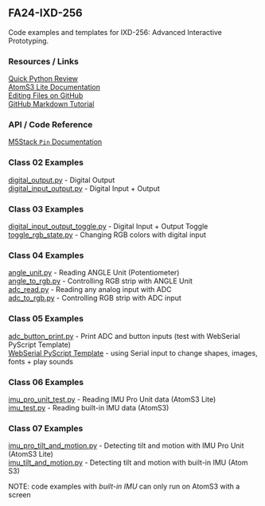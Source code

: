 ## FA24-IXD-256  

Code examples and templates for IXD-256: Advanced Interactive Prototyping.  

### Resources / Links  

[Quick Python Review](extras/python-review.md)  
[AtomS3 Lite Documentation](https://docs.m5stack.com/en/core/AtomS3%20Lite)  
[Editing Files on GitHub](https://docs.github.com/en/repositories/working-with-files/managing-files/editing-files)  
[GitHub Markdown Tutorial](https://docs.github.com/en/get-started/writing-on-github/getting-started-with-writing-and-formatting-on-github/basic-writing-and-formatting-syntax)  
  
### API / Code Reference  

[M5Stack `Pin` Documentation](https://uiflow-micropython.readthedocs.io/en/latest/hardware/pin.html)
  
### Class 02 Examples

[digital_output.py](class02/digital_output.py) - Digital Output  
[digital_input_output.py](class02/digital_input_output.py) - Digital Input + Output 

### Class 03 Examples
  
[digital_input_output_toggle.py](class03/digital_input_output_toggle.py) - Digital Input + Output Toggle  
[toggle_rgb_state.py](class03/toggle_rgb_state.py) - Changing RGB colors with digital input 

### Class 04 Examples
  
[angle_unit.py](class04/angle_unit.py) - Reading ANGLE Unit (Potentiometer)    
[angle_to_rgb.py](class04/angle_to_rgb.py) - Controlling RGB strip with ANGLE Unit  
[adc_read.py](class04/adc_read.py) - Reading any analog input with ADC     
[adc_to_rgb.py](class04/adc_to_rgb.py) - Controlling RGB strip with ADC input 

### Class 05 Examples
  
[adc_button_print.py](class05/adc_button_print.py) - Print ADC and button inputs (test with WebSerial PyScript Template)  
[WebSerial PyScript Template](class05/webserial_pyscript_template/) - using Serial input to change shapes, images, fonts + play sounds  
  
### Class 06 Examples
  
[imu_pro_unit_test.py](class06/imu_pro_unit_test.py) - Reading IMU Pro Unit data (AtomS3 Lite)  
[imu_test.py](class06/imu_test.py) - Reading built-in IMU data (AtomS3)  
  
### Class 07 Examples  

[imu_pro_tilt_and_motion.py](class07/imu_pro_tilt_and_motion.py) - Detecting tilt and motion with IMU Pro Unit (AtomS3 Lite)  
[imu_tilt_and_motion.py](class07/imu_tilt_and_motion.py) - Detecting tilt and motion with built-in IMU (Atom S3)   
  
NOTE: code examples with *built-in IMU* can only run on AtomS3 with a screen  
